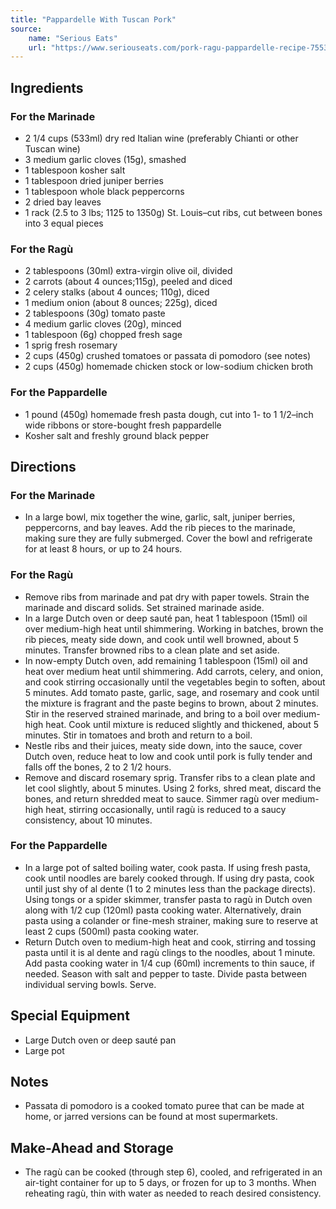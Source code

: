```yaml
---
title: "Pappardelle With Tuscan Pork"
source:
    name: "Serious Eats"
    url: "https://www.seriouseats.com/pork-ragu-pappardelle-recipe-7553799"
---
```


## Ingredients

### For the Marinade

-   2 1/4 cups (533ml) dry red Italian wine (preferably Chianti or other Tuscan wine)
-   3 medium garlic cloves (15g), smashed
-   1 tablespoon kosher salt
-   1 tablespoon dried juniper berries
-   1 tablespoon whole black peppercorns
-   2 dried bay leaves
-   1 rack (2.5 to 3 lbs; 1125 to 1350g) St. Louis–cut ribs, cut between bones into 3 equal pieces

### For the Ragù

-   2 tablespoons (30ml) extra-virgin olive oil, divided
-   2 carrots (about 4 ounces;115g), peeled and diced
-   2 celery stalks (about 4 ounces; 110g), diced
-   1 medium onion (about 8 ounces; 225g), diced
-   2 tablespoons (30g) tomato paste
-   4 medium garlic cloves (20g), minced
-   1 tablespoon (6g) chopped fresh sage
-   1 sprig fresh rosemary
-   2 cups (450g) crushed tomatoes or passata di pomodoro (see notes)
-   2 cups (450g) homemade chicken stock or low-sodium chicken broth

### For the Pappardelle

-   1 pound (450g) homemade fresh pasta dough, cut into 1- to 1 1/2–inch wide ribbons or store-bought fresh pappardelle
-   Kosher salt and freshly ground black pepper

## Directions

### For the Marinade

-   In a large bowl, mix together the wine, garlic, salt, juniper berries, peppercorns, and bay leaves. Add the rib pieces to the marinade, making sure they are fully submerged. Cover the bowl and refrigerate for at least 8 hours, or up to 24 hours.

### For the Ragù

-   Remove ribs from marinade and pat dry with paper towels. Strain the marinade and discard solids. Set strained marinade aside.
-   In a large Dutch oven or deep sauté pan, heat 1 tablespoon (15ml) oil over medium-high heat until shimmering. Working in batches, brown the rib pieces, meaty side down, and cook until well browned, about 5 minutes. Transfer browned ribs to a clean plate and set aside.
-   In now-empty Dutch oven, add remaining 1 tablespoon (15ml) oil and heat over medium heat until shimmering. Add carrots, celery, and onion, and cook stirring occasionally until the vegetables begin to soften, about 5 minutes. Add tomato paste, garlic, sage, and rosemary and cook until the mixture is fragrant and the paste begins to brown, about 2 minutes. Stir in the reserved strained marinade, and bring to a boil over medium-high heat. Cook until mixture is reduced slightly and thickened, about 5 minutes. Stir in tomatoes and broth and return to a boil.
-   Nestle ribs and their juices, meaty side down, into the sauce, cover Dutch oven, reduce heat to low and cook until pork is fully tender and falls off the bones, 2 to 2 1/2 hours.
-   Remove and discard rosemary sprig. Transfer ribs to a clean plate and let cool slightly, about 5 minutes. Using 2 forks, shred meat, discard the bones, and return shredded meat to sauce. Simmer ragù over medium-high heat, stirring occasionally, until ragù is reduced to a saucy consistency, about 10 minutes.

### For the Pappardelle

-   In a large pot of salted boiling water, cook pasta. If using fresh pasta, cook until noodles are barely cooked through. If using dry pasta, cook until just shy of al dente (1 to 2 minutes less than the package directs). Using tongs or a spider skimmer, transfer pasta to ragù in Dutch oven along with 1/2 cup (120ml) pasta cooking water. Alternatively, drain pasta using a colander or fine-mesh strainer, making sure to reserve at least 2 cups (500ml) pasta cooking water.
-   Return Dutch oven to medium-high heat and cook, stirring and tossing pasta until it is al dente and ragù clings to the noodles, about 1 minute. Add pasta cooking water in 1/4 cup (60ml) increments to thin sauce, if needed. Season with salt and pepper to taste. Divide pasta between individual serving bowls. Serve.

## Special Equipment

-   Large Dutch oven or deep sauté pan
-   Large pot

## Notes

-   Passata di pomodoro is a cooked tomato puree that can be made at home, or jarred versions can be found at most supermarkets.

## Make-Ahead and Storage

-   The ragù can be cooked (through step 6), cooled, and refrigerated in an air-tight container for up to 5 days, or frozen for up to 3 months. When reheating ragù, thin with water as needed to reach desired consistency.
